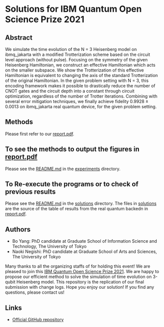 # Solutions for IBM Quantum Open Science Prize 2021

## Abstract

We simulate the time evolution of the N = 3 Heisenberg model on ibmq_jakarta with a modified Trotterization scheme based on the circuit level approach (without pulse). 
Focusing on the symmetry of the given Heisenberg Hamiltonian, we construct an effective Hamiltonian which acts on the smaller subspace. 
We show the Trotterization of this effective Hamiltonian is equivalent to changing the axis of the standard Trotterization of the original Hamiltonian. 
In the given problem setting with N = 3, this encoding framework makes it possible to drastically reduce the number of CNOT gates and the circuit depth into a constant through circuit optimization, regardless of the number of Trotter iterations. 
Combining with several error mitigation techniques, we finally achieve fidelity 0.9928 ± 0.0013 on ibmq_jakarta real quantum device, for the given problem setting.

## Methods

Please first refer to our [report.pdf](https://github.com/BOBO1997/osp_solutions/blob/main/report.pdf).

## To see the methods to output the figures in [report.pdf](https://github.com/BOBO1997/osp_solutions/blob/main/report.pdf)

Please see the [README.md](https://github.com/BOBO1997/osp_solutions/blob/main/experiments/README.md) in the [experiments](https://github.com/BOBO1997/osp_solutions/tree/main/experiments) directory.

## To Re-execute the programs or to check of previous results

Please see the [README.md](https://github.com/BOBO1997/osp_solutions/blob/main/solutions/README.md) in the [solutions](https://github.com/BOBO1997/osp_solutions/tree/main/solutions) directory.
The files in [solutions](https://github.com/BOBO1997/osp_solutions/tree/main/solutions) are the source of the table of results from the real quantum backedn in [report.pdf](https://github.com/BOBO1997/osp_solutions/blob/main/report.pdf).

## Authors

- Bo Yang: PhD candidate at Graduate School of Information Science and Technology, The University of Tokyo
- Naoki Negishi: PhD candidate at Graduate School of Arts and Sciences, The University of Tokyo

Many thanks to all the organizing staffs of for holding this event!
We are pleased to join this [IBM Quantum Open Science Prize 2021](https://ibmquantumawards.bemyapp.com/#/event).
We are happy to propose our efficient method to solve the simulation of time evolution on 3-qubit Heisenberg model.
This repository is the replication of our final submission with change logs.
Hope you enjoy our solution!
If you find any questions, please contact us!

## Links

- [Official GitHub repository](https://github.com/qiskit-community/open-science-prize-2021)
